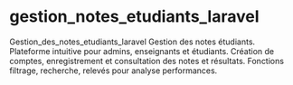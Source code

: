 # gestion_notes_etudiants_laravel
Gestion_des_notes_etudiants_laravel Gestion des notes étudiants. Plateforme intuitive pour admins, enseignants et étudiants. Création de comptes, enregistrement et consultation des notes et résultats. Fonctions filtrage, recherche, relevés pour analyse performances.
